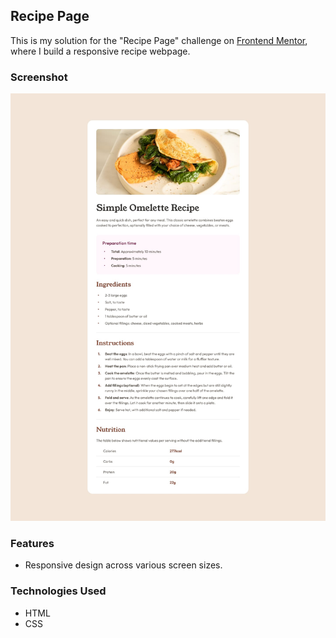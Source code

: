 ## Recipe Page

This is my solution for the "Recipe Page" challenge on [Frontend Mentor](https://www.frontendmentor.io/challenges/recipe-page-KiTsR8QQKm), where I build a responsive recipe webpage.

### Screenshot
![recipe page](./screenshots/screenshot_1.jpg)

### Features
- Responsive design across various screen sizes.

### Technologies Used
- HTML
- CSS